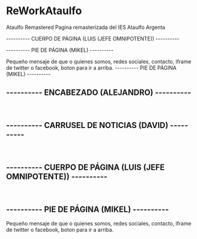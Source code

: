 # ReWorkAtaulfo
Ataulfo Remastered
Pagina remasterizada del IES Ataulfo Argenta



---------- CUERPO DE PÁGINA (LUIS (JEFE OMNIPOTENTE)) ----------

---------- PIE DE PÁGINA (MIKEL) ----------

Pequeño mensaje de que o quienes somos, redes sociales, contacto, iframe de twitter o facebook, boton para ir a arriba. 
---------- PIE DE PÁGINA (MIKEL) ----------

<h2>---------- ENCABEZADO (ALEJANDRO) ----------</h2>
<br>

<h2>---------- CARRUSEL DE NOTICIAS (DAVID) ----------</h2>
<br>

<h2>---------- CUERPO DE PÁGINA (LUIS (JEFE OMNIPOTENTE)) ----------</h2>
<br>

<h2>---------- PIE DE PÁGINA (MIKEL) ----------</h2>
<p>Pequeño mensaje de que o quienes somos, redes sociales, contacto, iframe de twitter o facebook, boton para ir a arriba. </p>

